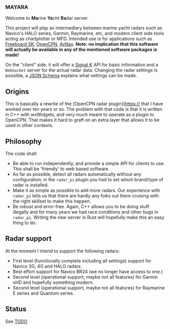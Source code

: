 ### MAYARA

Welcome to **Ma**rine **Ya**cht **Ra**dar server.

This project will play as intermediary between marine yacht radars such as Navico's HALO series, Garmin, Raymarine, etc, and modern client side tools acting as chartplotter or MFD. 
Intended use is for applications such as [Freeboard SK](https://github.com/SignalK/freeboard-sk), [OpenCPN](https://opencpn.org), [AvNav](https://wellenvogel.net/software/avnav/docs/beschreibung.html?lang=en).
__Note: no implication that this software will actually be available in any of the mentioned software packages is made!__

On the "client" side, it will offer a [Signal K](https://signalk.org) API for basic information and a `WebSocket` server for the actual radar data.
Changing the radar settings is possible, a [JSON Schema](https://json-schema.org) explains what settings can be made.

## Origins

This is basically a rewrite of the [OpenCPN radar plugin]([https://](https://github.com/opencpn-radar-pi/radar_pi) that I have worked over ten years or so.
The problem with that code is that it is written in C++ with wxWidgets, and very much meant to operate as a plugin to OpenCPN. That makes it hard to graft on
an extra layer that allows it to be used in other contexts.

## Philosophy

The code shall:

* Be able to run independently, and provide a simple API for clients to use. This shall be 'friendly' to web based software.
* As far as possible, detect all radars automatically without any configuration; in the `radar_pi` plugin you had to set which brand/type of radar is installed.
* Make it as simple as possible to add more radars. Our experience with `radar_pi` tells us that there are hardly any folks out there cruising with the right skillset to make this happen.
* Be robust and error-free. Again, C++ allows you to be doing stuff illegally and for many years we had race conditions and other bugs in `radar_pi`. Writing the new server in Rust will hopefully make this an easy thing to do.

## Radar support

At the moment I intend to support the following radars:

* First level (functionally complete including all settings) support for Navico 3G, 4G and HALO radars.
* Best effort support for Navico BR24 (we no longer have access to one.)
* Second level (operational support, maybe not all features) for Garmin xHD and hopefully something modern.
* Second level (operational support, maybe not all features) for Raymarine E series and Quantum series.

## Status

See [TODO](TODO.md)

